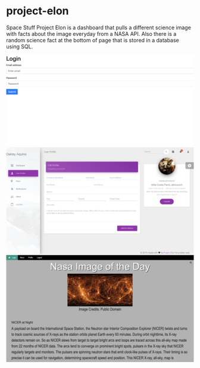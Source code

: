 # project-elon
Space Stuff
Project Elon is a dashboard that pulls a different science image with facts about the image everyday from a NASA API. Also there is a random science fact at the bottom of page that is stored in a database using SQL.


<img src="/screenshots/Screen Shot 2019-06-01 at 10.59.15 AM.png">
<img src="/screenshots/Screen Shot 2019-06-01 at 10.59.54 AM.png">
<img src="/screenshots/Screen Shot 2019-06-01 at 11.00.23 AM.png">
